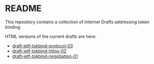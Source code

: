 README
=======

This repository contains a collection of Internet Drafts addressing token binding.

HTML versions of the current drafts are here:

- [draft-ietf-tokbind-protocol-03](http://xml2rfc.ietf.org/cgi-bin/xml2rfc.cgi?modeAsFormat=html/ascii&url=https://raw.githubusercontent.com/TokenBinding/Internet-Drafts/master/draft-ietf-tokbind-protocol-03.xml)
- [draft-ietf-tokbind-https-02](http://xml2rfc.ietf.org/cgi-bin/xml2rfc.cgi?modeAsFormat=html/ascii&url=https://raw.githubusercontent.com/TokenBinding/Internet-Drafts/master/draft-ietf-tokbind-https-02.xml)
- [draft-ietf-tokbind-negotiation-01](http://xml2rfc.ietf.org/cgi-bin/xml2rfc.cgi?modeAsFormat=html/ascii&url=https://raw.githubusercontent.com/TokenBinding/Internet-Drafts/master/draft-ietf-tokbind-negotiation-01.xml)
